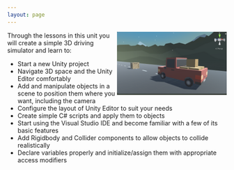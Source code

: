 ```yaml
---
layout: page
---
```


<img src="assets/images/screen-capture.png" align="right" width="50%">

Through the lessons in this unit you will create a simple 3D driving simulator and learn to:

* Start a new Unity project
* Navigate 3D space and the Unity Editor comfortably
* Add and manipulate objects in a scene to position them where you want, including the camera
* Configure the layout of Unity Editor to suit your needs
* Create simple C# scripts and apply them to objects
* Start using the Visual Studio IDE and become familiar with a few of its basic features
* Add Rigidbody and Collider components to allow objects to collide realistically 
* Declare variables properly and initialize/assign them with appropriate access modifiers
